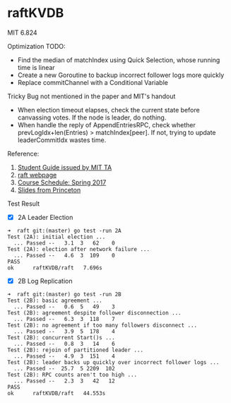 # raftKVDB
MIT 6.824

Optimization TODO:
- Find the median of matchIndex using Quick Selection, whose running time is linear
- Create a new Goroutine to backup incorrect follower logs more quickly
- Replace commitChannel with a Conditional Variable

Tricky Bug not mentioned in the paper and MIT's handout
- When election timeout elapses, check the current state before canvassing votes. If the node is leader, do nothing.
- When handle the reply of AppendEntriesRPC, check whether prevLogIdx+len(Entries) \> matchIndex[peer]. If not, trying to update leaderCommitIdx wastes time.


Reference:
1. [Student Guide issued by MIT TA](https://thesquareplanet.com/blog/students-guide-to-raft/)
2. [raft webpage](https://raft.github.io/)
3. [Course Schedule: Spring 2017](http://nil.csail.mit.edu/6.824/2017/schedule.html)
4. [Slides from Princeton](https://www.cs.princeton.edu/courses/archive/fall16/cos418/index.html)

Test Result
- [x] 2A Leader Election
```
➜  raft git:(master) go test -run 2A 
Test (2A): initial election ...
  ... Passed --   3.1  3   62    0
Test (2A): election after network failure ...
  ... Passed --   4.6  3  109    0
PASS
ok      raftKVDB/raft   7.696s
```

- [x] 2B Log Replication
```
➜  raft git:(master) go test -run 2B
Test (2B): basic agreement ...
  ... Passed --   0.6  5   49    3
Test (2B): agreement despite follower disconnection ...
  ... Passed --   6.3  3  118    7
Test (2B): no agreement if too many followers disconnect ...
  ... Passed --   3.9  5  178    4
Test (2B): concurrent Start()s ...
  ... Passed --   0.8  3   14    6
Test (2B): rejoin of partitioned leader ...
  ... Passed --   4.9  3  151    4
Test (2B): leader backs up quickly over incorrect follower logs ...
  ... Passed --  25.7  5 2209  102
Test (2B): RPC counts aren't too high ...
  ... Passed --   2.3  3   42   12
PASS
ok      raftKVDB/raft   44.553s
```
